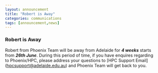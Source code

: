 ```yaml
---
layout: announcement 
title: "Robert is Away"
categories: communications
tags: [announcement,news]
---
```


### Robert is Away

Robert from Phoenix Team will be away from Adelaide for **_4 weeks_**
starts from **_26th June_**. During this period of time, if you have enquires regarding to Phoenix/HPC, please address your questions to [HPC Support Email] (hpcsupport@adelaide.edu.au) and Phoenix Team will get back to you. 

